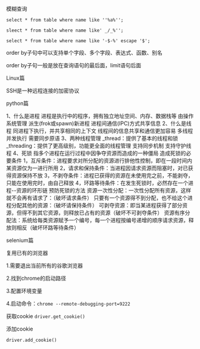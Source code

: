 模糊查询

`select * from table where name like ''%a%'';`

`sleect * from table where name like' _/_%'';`

`select * from table where name like '-$-%' escape '$';`

order by子句中可以支持单个字段、多个字段、表达式、函数、别名

order by子句一般是放在查询语句的最后面，limit语句后面

Linux篇

SSH是一种远程连接的加密协议

python篇

1、什么是进程
	进程是执行中的程序，拥有独立地址空间、内存、数据栈等
	由操作系统管理
	派生(frok或spawn)新进程
	进程间通信(IPC)方式共享信息
2、什么是线程
	同进程下执行，并共享相同的上下文
	线程间的信息共享和通信更加容易
	多线程并发执行
	需要同步原语
3、两种线程管理
	_thread：提供了基本的线程和锁
	_threading：提供了更高级别，功能更全面的线程管理
		支持同步机制
		支持守护线程
4、死锁
	指多个进程在运行过程中因争夺资源而造成的一种僵局
	造成死锁的必要条件
		1，互斥条件：进程要求对所分配的资源进行排他性控制，即在一段时间内某资源仅为一进行所用
		2，请求和保持条件：当进程因请求资源而阻塞时，对已获得资源保持不放
		3，不剥夺条件：进程已获得的资源在未使用完之前，不能剥夺，只能在使用完时，由自己释放
		4，环路等待条件：在发生死锁时，必然存在一个进程--资源的环形链
	预防死锁的方法
		资源一次性分配：一次性分配所有资源，这样就不会再有请求了：（破坏请求条件）
        只要有一个资源得不到分配，也不给这个进程分配其他的资源：（破坏请保持条件）
        可剥夺资源：即当某进程获得了部分资源，但得不到其它资源，则释放已占有的资源（破坏不可剥夺条件）
        资源有序分配法：系统给每类资源赋予一个编号，每一个进程按编号递增的顺序请求资源，释放则相反（破坏环路等待条件）



selenium篇

复用已有的浏览器

1.需要退出当前所有的谷歌浏览器

2.找到chrome的启动路径

3.配置环境变量

4.启动命令：`chrome --remote-debugging-port=9222`

获取cookie
`driver.get_cookie()`

添加cookie

`driver.add_cookie()`







